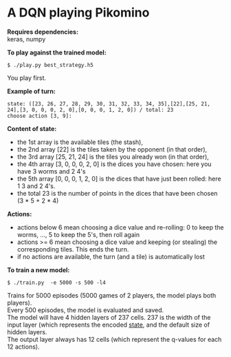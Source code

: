 # A DQN playing Pikomino


**Requires dependencies:**  
keras, numpy


**To play against the trained model:**  

    $ ./play.py best_strategy.h5

You play first.

__Example of turn:__  

    state: ([23, 26, 27, 28, 29, 30, 31, 32, 33, 34, 35],[22],[25, 21, 24],[3, 0, 0, 0, 2, 0],[0, 0, 0, 1, 2, 0]) / total: 23
    choose action [3, 9]: 

__Content of state:__  
- the 1st array is the available tiles (the stash),
- the 2nd array [22] is the tiles taken by the opponent (in that order),
- the 3rd array [25, 21, 24] is the tiles you already won (in that order),
- the 4th array [3, 0, 0, 0, 2, 0] is the dices you have chosen: here you have 3 worms and 2 4's
- the 5th array [0, 0, 0, 1, 2, 0] is the dices that have just been rolled: here 1 3 and 2 4's.  
- the total 23 is the number of points in the dices that have been chosen (3 * 5 + 2 * 4)

__Actions:__  
- actions below 6 mean choosing a dice value and re-rolling: 0 to keep the worms, ..., 5 to keep the 5's, then roll again
- actions >= 6 mean choosing a dice value and keeping (or stealing) the corresponding tiles. This ends the turn.
- if no actions are available, the turn (and a tile) is automatically lost 


**To train a new model:**  

    $ ./train.py  -e 5000 -s 500 -l4

Trains for 5000 episodes (5000 games of 2 players, the model plays both players).  
Every 500 episodes, the model is evaluated and saved.  
The model will have 4 hidden layers of 237 cells. 237 is the width of the input layer (which represents the encoded [state](https://github.com/francoijs/pikomino/blob/master/state.py), and the default size of hidden layers.  
The output layer always has 12 cells (which represent the q-values for each 12 actions).  
